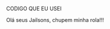 CODIGO QUE EU USEI

<!DOCTYPE>
<html>
<title>Jailson Mendes cagando</title>
<title></title>
<head>
<body>
Olá seus Jailsons, chupem minha rola!!!
</body>
<html>
